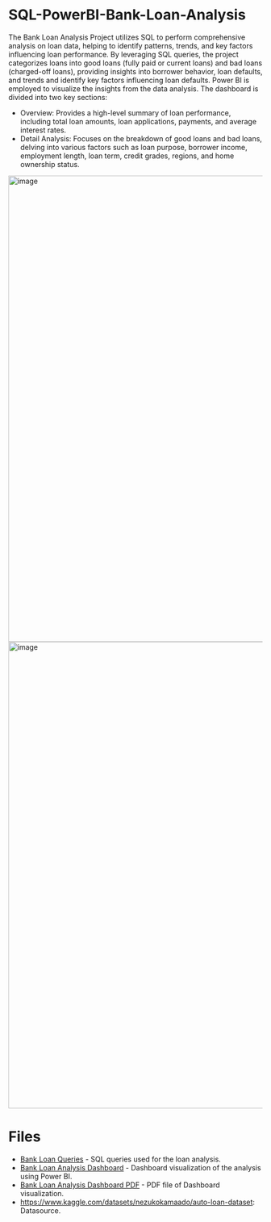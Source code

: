 # SQL-PowerBI-Bank-Loan-Analysis

The Bank Loan Analysis Project utilizes SQL to perform comprehensive analysis on loan data, helping to identify patterns, trends, and key factors influencing loan performance. By leveraging SQL queries, the project categorizes loans into good loans (fully paid or current loans) and bad loans (charged-off loans), providing insights into borrower behavior, loan defaults, and trends and identify key factors influencing loan defaults. 
Power BI is employed to visualize the insights from the data analysis. The dashboard is divided into two key sections:
- Overview: Provides a high-level summary of loan performance, including total loan amounts, loan applications, payments, and average interest rates.
- Detail Analysis: Focuses on the breakdown of good loans and bad loans, delving into various factors such as loan purpose, borrower income, employment length, loan term, credit grades, regions, and home ownership status.

<img width="924" alt="image" src="https://github.com/user-attachments/assets/a71e8881-c6a5-4feb-bafd-b7194957d545">

<img width="925" alt="image" src="https://github.com/user-attachments/assets/5b268da8-044d-4739-ae64-f72e63994454">

# Files

- [Bank Loan Queries](https://github.com/AnnaQ01/SQL-PowerBI-Bank-Loan-Analysis/blob/main/Bank%20Loan%20Queries.sql) - SQL queries used for the loan analysis.
- [Bank Loan Analysis Dashboard](https://github.com/AnnaQ01/SQL-PowerBI-Bank-Loan-Analysis/blob/main/Bank%20Loan%20Analysis%20DashBoard.pbix) - Dashboard visualization of the analysis using Power BI.
- [Bank Loan Analysis Dashboard PDF](https://github.com/AnnaQ01/SQL-PowerBI-Bank-Loan-Analysis/blob/main/Bank%20Loan%20Analysis%20DashBoard.pdf) - PDF file of Dashboard visualization.
- https://www.kaggle.com/datasets/nezukokamaado/auto-loan-dataset: Datasource. 
